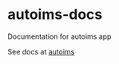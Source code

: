 # autoims-docs

Documentation for autoims app

See docs at [autoims](https://vandeplaslab.github.io/autoims-docs/index.html)
